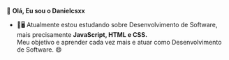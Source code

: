 👋 <b> Olá, Eu sou o Danielcsxx </b>
- 🌱🖥 Atualmente estou estudando sobre Desenvolvimento de Software, mais precisamente <b> JavaScript, HTML e CSS. </b><br>
Meu objetivo e aprender cada vez mais e atuar como Desenvolvimento de Software. 😄

<!---
Danielcsxx/Danielcsxx is a ✨ special ✨ repository because its `README.md` (this file) appears on your GitHub profile.
You can click the Preview link to take a look at your changes.
--->
